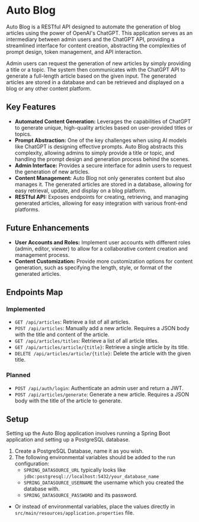 # Auto Blog

Auto Blog is a RESTful API designed to automate the generation of blog articles using the power of OpenAI's ChatGPT.
This application serves as an intermediary between admin users and the ChatGPT API, providing a streamlined interface
for content creation, abstracting the complexities of prompt design, token management, and API interaction.

Admin users can request the generation of new articles by simply providing a title or a topic. The system then
communicates with the ChatGPT API to generate a full-length article based on the given input. The generated articles are
stored in a database and can be retrieved and displayed on a blog or any other content platform.

## Key Features

- **Automated Content Generation:** Leverages the capabilities of ChatGPT to generate unique, high-quality articles
  based on user-provided titles or topics.
- **Prompt Abstraction:** One of the key challenges when using AI models like ChatGPT is designing effective prompts.
  Auto Blog abstracts this complexity, allowing admins to simply provide a title or topic, and handling the prompt
  design and generation process behind the scenes.
- **Admin Interface:** Provides a secure interface for admin users to request the generation of new articles.
- **Content Management:** Auto Blog not only generates content but also manages it. The generated articles are stored in
  a database, allowing for easy retrieval, update, and display on a blog platform.
- **RESTful API:** Exposes endpoints for creating, retrieving, and managing generated articles, allowing for easy
  integration with various front-end platforms.

## Future Enhancements

- **User Accounts and Roles:** Implement user accounts with different roles (admin, editor, viewer) to allow for a
  collaborative content creation and management process.
- **Content Customization:** Provide more customization options for content generation, such as specifying the length,
  style, or format of the generated articles.

## Endpoints Map

### Implemented

- `GET /api/articles`: Retrieve a list of all articles.
- `POST /api/articles`: Manually add a new article. Requires a JSON body with the title and content of the article.
- `GET /api/articles/titles`: Retrieve a list of all article titles.
- `GET /api/articles/article/{title}`: Retrieve a single article by its title.
- `DELETE /api/articles/article/{title}`: Delete the article with the given title.

### Planned

- `POST /api/auth/login`: Authenticate an admin user and return a JWT.
- `POST /api/articles/generate`: Generate a new article. Requires a JSON body with the title of the article to generate.

## Setup

Setting up the Auto Blog application involves running a Spring Boot application and setting up a PostgreSQL database.

1. Create a PostgreSQL Database, name it as you wish.
2. The following environmental variables should be added to the run configuration:
    - `SPRING_DATASOURCE_URL` typically looks like `jdbc:postgresql://localhost:5432/your_database_name`
    - `SPRING_DATASOURCE_USERNAME` the username which you created the database with.
    - `SPRING_DATASOURCE_PASSWORD` and its password.

- Or instead of environmental variables, place the values directly in `src/main/resources/application.properties` file.
